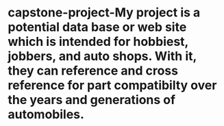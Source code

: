 # capstone-project-My project is a potential data base or web site which is intended for hobbiest, jobbers, and auto shops. With it, they can reference and cross reference for part compatibilty over the years and generations of automobiles. 
